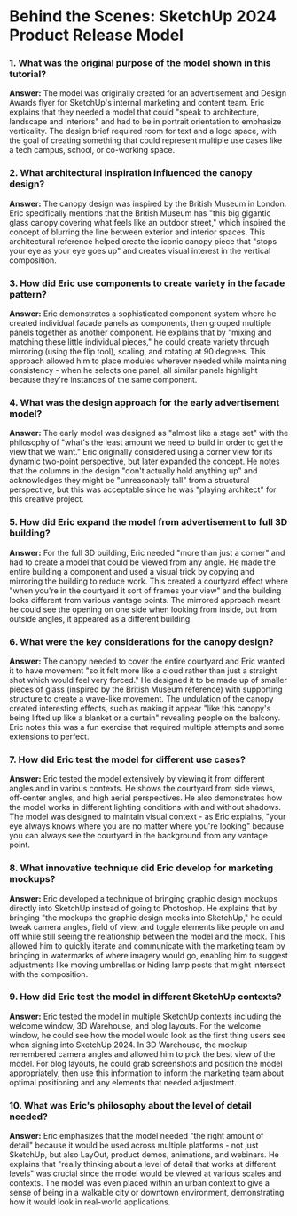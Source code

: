 # Behind the Scenes: SketchUp 2024 Product Release Model

### 1. What was the original purpose of the model shown in this tutorial?
**Answer:**
The model was originally created for an advertisement and Design Awards flyer for SketchUp's internal marketing and content team. Eric explains that they needed a model that could "speak to architecture, landscape and interiors" and had to be in portrait orientation to emphasize verticality. The design brief required room for text and a logo space, with the goal of creating something that could represent multiple use cases like a tech campus, school, or co-working space.

### 2. What architectural inspiration influenced the canopy design?
**Answer:**
The canopy design was inspired by the British Museum in London. Eric specifically mentions that the British Museum has "this big gigantic glass canopy covering what feels like an outdoor street," which inspired the concept of blurring the line between exterior and interior spaces. This architectural reference helped create the iconic canopy piece that "stops your eye as your eye goes up" and creates visual interest in the vertical composition.

### 3. How did Eric use components to create variety in the facade pattern?
**Answer:**
Eric demonstrates a sophisticated component system where he created individual facade panels as components, then grouped multiple panels together as another component. He explains that by "mixing and matching these little individual pieces," he could create variety through mirroring (using the flip tool), scaling, and rotating at 90 degrees. This approach allowed him to place modules wherever needed while maintaining consistency - when he selects one panel, all similar panels highlight because they're instances of the same component.

### 4. What was the design approach for the early advertisement model?
**Answer:**
The early model was designed as "almost like a stage set" with the philosophy of "what's the least amount we need to build in order to get the view that we want." Eric originally considered using a corner view for its dynamic two-point perspective, but later expanded the concept. He notes that the columns in the design "don't actually hold anything up" and acknowledges they might be "unreasonably tall" from a structural perspective, but this was acceptable since he was "playing architect" for this creative project.

### 5. How did Eric expand the model from advertisement to full 3D building?
**Answer:**
For the full 3D building, Eric needed "more than just a corner" and had to create a model that could be viewed from any angle. He made the entire building a component and used a visual trick by copying and mirroring the building to reduce work. This created a courtyard effect where "when you're in the courtyard it sort of frames your view" and the building looks different from various vantage points. The mirrored approach meant he could see the opening on one side when looking from inside, but from outside angles, it appeared as a different building.

### 6. What were the key considerations for the canopy design?
**Answer:**
The canopy needed to cover the entire courtyard and Eric wanted it to have movement "so it felt more like a cloud rather than just a straight shot which would feel very forced." He designed it to be made up of smaller pieces of glass (inspired by the British Museum reference) with supporting structure to create a wave-like movement. The undulation of the canopy created interesting effects, such as making it appear "like this canopy's being lifted up like a blanket or a curtain" revealing people on the balcony. Eric notes this was a fun exercise that required multiple attempts and some extensions to perfect.

### 7. How did Eric test the model for different use cases?
**Answer:**
Eric tested the model extensively by viewing it from different angles and in various contexts. He shows the courtyard from side views, off-center angles, and high aerial perspectives. He also demonstrates how the model works in different lighting conditions with and without shadows. The model was designed to maintain visual context - as Eric explains, "your eye always knows where you are no matter where you're looking" because you can always see the courtyard in the background from any vantage point.

### 8. What innovative technique did Eric develop for marketing mockups?
**Answer:**
Eric developed a technique of bringing graphic design mockups directly into SketchUp instead of going to Photoshop. He explains that by bringing "the mockups the graphic design mocks into SketchUp," he could tweak camera angles, field of view, and toggle elements like people on and off while still seeing the relationship between the model and the mock. This allowed him to quickly iterate and communicate with the marketing team by bringing in watermarks of where imagery would go, enabling him to suggest adjustments like moving umbrellas or hiding lamp posts that might intersect with the composition.

### 9. How did Eric test the model in different SketchUp contexts?
**Answer:**
Eric tested the model in multiple SketchUp contexts including the welcome window, 3D Warehouse, and blog layouts. For the welcome window, he could see how the model would look as the first thing users see when signing into SketchUp 2024. In 3D Warehouse, the mockup remembered camera angles and allowed him to pick the best view of the model. For blog layouts, he could grab screenshots and position the model appropriately, then use this information to inform the marketing team about optimal positioning and any elements that needed adjustment.

### 10. What was Eric's philosophy about the level of detail needed?
**Answer:**
Eric emphasizes that the model needed "the right amount of detail" because it would be used across multiple platforms - not just SketchUp, but also LayOut, product demos, animations, and webinars. He explains that "really thinking about a level of detail that works at different levels" was crucial since the model would be viewed at various scales and contexts. The model was even placed within an urban context to give a sense of being in a walkable city or downtown environment, demonstrating how it would look in real-world applications.